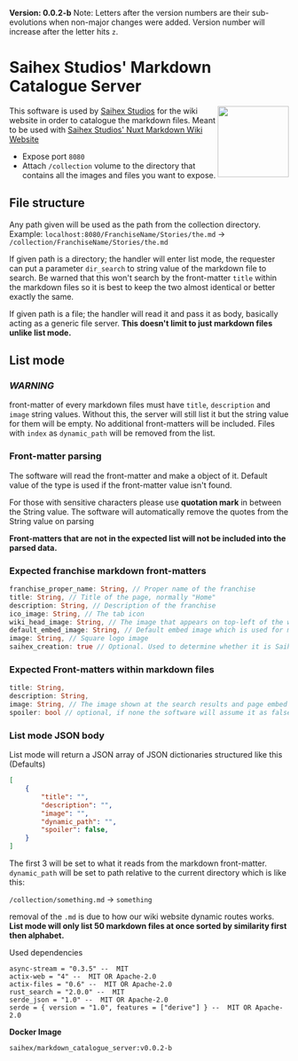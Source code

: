 **Version: 0.0.2-b**
Note: Letters after the version numbers are their sub-evolutions when non-major changes were added. Version number will increase after the letter hits `z`.

# Saihex Studios' Markdown Catalogue Server
<img align="right" width="128" src="https://img.saihex.com/software_logos/markdown_catalogue_server.svg">

This software is used by [Saihex Studios](www.saihex.com) for the wiki website in order to catalogue the markdown files.
Meant to be used with [Saihex Studios' Nuxt Markdown Wiki Website](https://github.com/Saihex/nuxt-static-markdown-wiki-website)

- Expose port `8080`
- Attach `/collection` volume to the directory that contains all the images and files you want to expose.

## File structure
Any path given will be used as the path from the collection directory. Example:
`localhost:8080/FranchiseName/Stories/the.md` -> `/collection/FranchiseName/Stories/the.md`

If given path is a directory; the handler will enter list mode, the requester can put a parameter `dir_search` to string value of the markdown file to search. Be warned that this won't search by the front-matter `title` within the markdown files so it is best to keep the two almost identical or better exactly the same.

If given path is a file; the handler will read it and pass it as body, basically acting as a generic file server. **This doesn't limit to just markdown files unlike list mode.**

## List mode
### ***WARNING***
front-matter of every markdown files must have `title`, `description` and `image` string values. Without this, the server will still list it but the string value for them will be empty. No additional front-matters will be included. Files with `index` as `dynamic_path` will be removed from the list.

### Front-matter parsing
The software will read the front-matter and make a object of it. Default value of the type is used if the front-matter value isn't found.

For those with sensitive characters please use **quotation mark** in between the String value. The software will automatically remove the quotes from the String value on parsing

**Front-matters that are not in the expected list will not be included into the parsed data.**

### Expected franchise markdown front-matters
```rust
franchise_proper_name: String, // Proper name of the franchise
title: String, // Title of the page, normally "Home"
description: String, // Description of the franchise
ico_image: String, // The tab icon
wiki_head_image: String, // The image that appears on top-left of the wiki page.
default_embed_image: String, // Default embed image which is used for main page.
image: String, // Square logo image
saihex_creation: true // Optional. Used to determine whether it is Saihex's creation. Default to false if none found.
```

### Expected Front-matters within markdown files
```rust
title: String,
description: String,
image: String, // The image shown at the search results and page embed
spoiler: bool // optional, if none the software will assume it as false.
```

### List mode JSON body
List mode will return a JSON array of JSON dictionaries structured like this
(Defaults)
```json
[
    {
        "title": "",
        "description": "",
        "image": "",
        "dynamic_path": "",
        "spoiler": false,
    }
]
```

The first 3 will be set to what it reads from the markdown front-matter. `dynamic_path` will be set to path relative to the current directory which is like this:

`/collection/something.md` -> `something`

removal of the `.md` is due to how our wiki website dynamic routes works. **List mode will only list 50 markdown files at once sorted by similarity first then alphabet.**

Used dependencies
```
async-stream = "0.3.5" --  MIT
actix-web = "4" --  MIT OR Apache-2.0 
actix-files = "0.6" --  MIT OR Apache-2.0 
rust_search = "2.0.0" --  MIT
serde_json = "1.0" --  MIT OR Apache-2.0 
serde = { version = "1.0", features = ["derive"] } --  MIT OR Apache-2.0
```

**Docker Image**
```
saihex/markdown_catalogue_server:v0.0.2-b
```